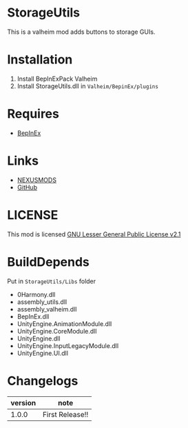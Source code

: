 # StorageUtils

This is a valheim mod adds buttons to storage GUIs.

# Installation

1. Install BepInExPack Valheim
2. Install StorageUtils.dll in `Valheim/BepinEx/plugins`

# Requires

- [BepInEx](https://valheim.thunderstore.io/package/denikson/BepInExPack_Valheim/)

# Links

- [NEXUSMODS](https://www.nexusmods.com/valheim/mods/337)
- [GitHub](https://github.com/wataamewatagashi/StorageUtils/tree/master)

# LICENSE

This mod is
licensed [GNU Lesser General Public License v2.1](https://github.com/wataamewatagashi/StorageUtils/blob/master/LICENSE)

# BuildDepends

Put in `StorageUtils/Libs` folder

- 0Harmony.dll
- assembly_utils.dll
- assembly_valheim.dll
- BepInEx.dll
- UnityEngine.AnimationModule.dll
- UnityEngine.CoreModule.dll
- UnityEngine.dll
- UnityEngine.InputLegacyModule.dll
- UnityEngine.UI.dll

# Changelogs

| version | note            |
| ------- | --------------- |
| 1.0.0   | First Release!! |

